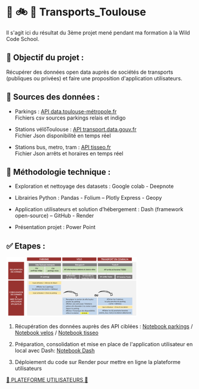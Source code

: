 # 🚌 🚲 🚗 Transports_Toulouse

Il s'agit ici du résultat du 3ème projet mené pendant ma formation à la Wild Code School.


## 🎯 Objectif du projet :

Récupérer des données open data auprès de sociétés de transports (publiques ou privées) et faire une proposition d'application utilisateurs. 


## 🔎 Sources des données :  

- Parkings : [API data.toulouse-métropole.fr](https://data.toulouse-metropole.fr/pages/accueil/)   
Fichiers csv sources parkings relais et indigo

- Stations vélôToulouse : [API transport.data.gouv.fr](https://transport.data.gouv.fr/)  
Fichier Json disponibilité en temps réel 

- Stations bus, metro, tram : [API tisseo.fr](https://api.tisseo.fr/)   
Fichier Json arrêts et horaires en temps réel 


## 📎 Méthodologie technique :

- Exploration et nettoyage des datasets : Google colab - Deepnote

- Librairies Python : Pandas - Folium – Plotly Express - Geopy

- Application utilisateurs  et solution d’hébergement : Dash (framework open-source) – GitHub - Render

- Présentation projet : Power Point


## ✅ Etapes : 

<img src="https://github.com/CamilleMagnette/Transports_Toulouse/blob/main/photos/etapes.png" width=70% height=70%>

1) Récupération des données auprès des API ciblées : [Notebook parkings](https://github.com/CamilleMagnette/Transports_Toulouse/blob/main/notebooks/Code_consolide%CC%81_pour_DASH_TISSEO.ipynb) / [Notebook velos](https://github.com/CamilleMagnette/Transports_Toulouse/blob/main/notebooks/Code_consolide%CC%81_pour_DASH_velos.ipynb) / 
 [Notebook tisseo](https://github.com/CamilleMagnette/Transports_Toulouse/blob/main/notebooks/Code_consolide%CC%81_pour_DASH_TISSEO.ipynb)   
2) Préparation, consolidation et mise en place de l'application utilisateur en local avec Dash: [Notebook Dash](https://github.com/CamilleMagnette/Transports_Toulouse/blob/main/app.py)

3) Déploiement du code sur Render pour mettre en ligne la plateforme utilisateurs  

[🌸 PLATEFORME UTILISATEURS 🌸](https://transports-toulouse.onrender.com/)
